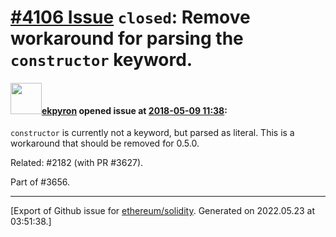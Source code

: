 # [\#4106 Issue](https://github.com/ethereum/solidity/issues/4106) `closed`: Remove workaround for parsing the ``constructor`` keyword.

#### <img src="https://avatars.githubusercontent.com/u/1347491?v=4" width="50">[ekpyron](https://github.com/ekpyron) opened issue at [2018-05-09 11:38](https://github.com/ethereum/solidity/issues/4106):

``constructor`` is currently not a keyword, but parsed as literal. This is a workaround that should be removed for 0.5.0.

Related: #2182 (with PR #3627).

Part of #3656.




-------------------------------------------------------------------------------



[Export of Github issue for [ethereum/solidity](https://github.com/ethereum/solidity). Generated on 2022.05.23 at 03:51:38.]

